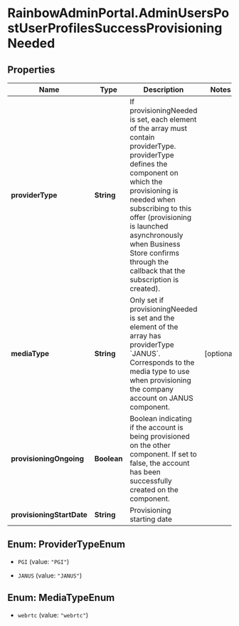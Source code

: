 # RainbowAdminPortal.AdminUsersPostUserProfilesSuccessProvisioningNeeded

## Properties

Name | Type | Description | Notes
------------ | ------------- | ------------- | -------------
**providerType** | **String** | If provisioningNeeded is set, each element of the array must contain providerType. providerType defines the component on which the provisioning is needed when subscribing to this offer (provisioning is launched asynchronously when Business Store confirms through the callback that the subscription is created). | 
**mediaType** | **String** | Only set if provisioningNeeded is set and the element of the array has providerType &#x60;JANUS&#x60;. Corresponds to the media type to use when provisioning the company account on JANUS component. | [optional] 
**provisioningOngoing** | **Boolean** | Boolean indicating if the account is being provisioned on the other component. If set to false, the account has been successfully created on the component. | 
**provisioningStartDate** | **String** | Provisioning starting date | 



## Enum: ProviderTypeEnum


* `PGI` (value: `"PGI"`)

* `JANUS` (value: `"JANUS"`)





## Enum: MediaTypeEnum


* `webrtc` (value: `"webrtc"`)




